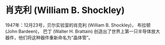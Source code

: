# 肖克利 (William B. Shockley)

1947年：12月23号，贝尔实验室的肖克利 (William B. Shockley)，
布拉顿(John Bardeen)，
巴丁 (Walter H. Brattain)
创造出了世界上第一只半导体放大器件，他们将这种器件重新命名为“晶体管”。

